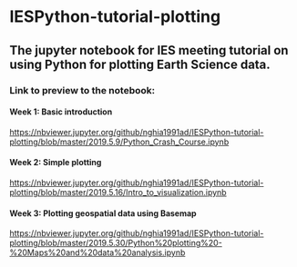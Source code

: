 # IESPython-tutorial-plotting
## The jupyter notebook for IES meeting tutorial on using Python for plotting Earth Science data.

### Link to preview to the notebook:

#### Week 1: Basic introduction

https://nbviewer.jupyter.org/github/nghia1991ad/IESPython-tutorial-plotting/blob/master/2019.5.9/Python_Crash_Course.ipynb

#### Week 2: Simple plotting

https://nbviewer.jupyter.org/github/nghia1991ad/IESPython-tutorial-plotting/blob/master/2019.5.16/Intro_to_visualization.ipynb

#### Week 3: Plotting geospatial data using Basemap

https://nbviewer.jupyter.org/github/nghia1991ad/IESPython-tutorial-plotting/blob/master/2019.5.30/Python%20plotting%20-%20Maps%20and%20data%20analysis.ipynb
